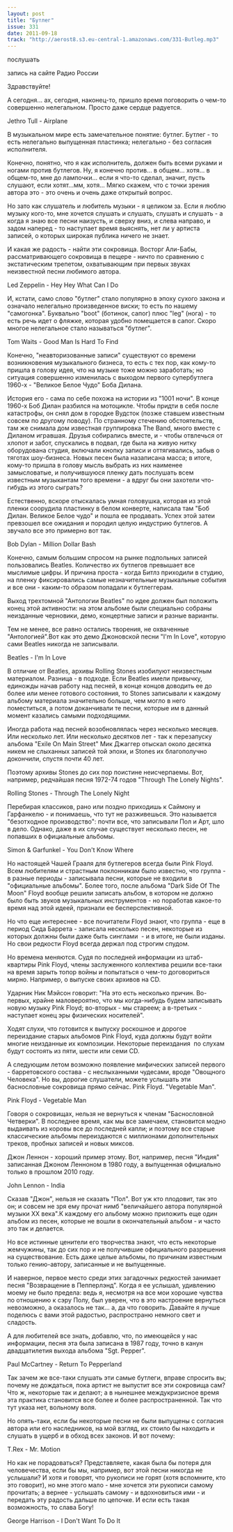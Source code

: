 ```yaml
---
layout: post
title: "Бутлег"
issue: 331
date: 2011-09-18
track: "http://aerost8.s3.eu-central-1.amazonaws.com/331-Butleg.mp3"
---
```


послушать

запись на сайте Радио России

Здравствуйте!

А сегодня... ах, сегодня, наконец-то, пришло время поговорить о чем-то совершенно нелегальном. Просто даже сердце радуется.

Jethro Tull - Airplane

В музыкальном мире есть замечательное понятие: бутлег. Бутлег - то есть нелегально выпущенная пластинка; нелегально - без согласия исполнителя.

Конечно, понятно, что я как исполнитель, должен быть всеми руками и ногами против бутлегов. Ну, я конечно против... в общем... хотя... в общем-то, мне до лампочки... если я что-то сделал, значит, пусть слушают, если хотят...мм, хотя... Мягко скажем, что с точки зрения автора это - это очень и очень даже открытый вопрос.

Но зато как слушатель и любитель музыки - я целиком за. Если я люблю музыку кого-то, мне хочется слушать и слушать, слушать и слушать - а когда я знаю все песни наизусть, и сверху вниз, и слева направо, и задом наперед - то наступает время выяснять, нет ли у артиста записей, о которых широкая публика ничего не знает.

И какая же радость - найти эти сокровища. Восторг Али-Бабы, рассматривающего сокровища в пещере - ничто по сравнению с экстатическим трепетом, охватывающим при первых звуках неизвестной песни любимого автора.

Led Zeppelin - Hey Hey What Can I Do

И, кстати, само слово "бутлег" стало популярно в эпоху сухого закона и означало нелегально произведенное виски; то есть по нашему "самогонка". Буквально "boot" (ботинок, сапог) плюс "leg" (нога) - то есть речь идет о фляжке, которая удобно помещается в сапог. Скоро многое нелегальное стало называться "бутлег".

Tom Waits - Good Man Is Hard To Find

Конечно, "неавторизованные записи" существуют со времени возникновения музыкального бизнеса, то есть с тех пор, как кому-то пришла в голову идея, что на музыке тоже можно заработать; но ситуация совершенно изменилась с выходом первого супербутлега 1960-х - "Великое Белое Чудо" Боба Дилана.

История его - сама по себе похожа на истории из "1001 ночи". В конце 1960-х Боб Дилан разбился на мотоцикле. Чтобы придти в себя после катастрофы, он снял дом в городке Вудсток (позже ставшем известным совсем по другому поводу). По странному стечению обстоятельств, там же снимала дом известная группировка The Band, много вместе с Диланом игравшая. Друзья собирались вместе, и - чтобы отвлечься от хлопот и забот, спускались в подвал, где была на живую нитку оборудована студия, включали кнопку записи и оттягивались, забыв о тяготах шоу-бизнеса. Новых песен была назаписана масса; в итоге, кому-то пришла в голову мысль выбрать из них наименее замысловатые, и получившуюся пленку дать послушать всем известным музыкантам того времени - а вдруг бы они захотели что-гибудь из этого сыграть?

Естественно, вскоре отыскалась умная головушка, которая из этой пленки соорудила пластинку в белом конверте, написала там "Боб Дилан. Великое Белое чудо" и пошла ее продавать. Успех этой затеи превзошел все ожидания и породил целую индустрию бутлегов. А звучало все это примерно вот так.

Bob Dylan - Million Dollar Bash

Конечно, самым большим спросом на рынке подпольных записей пользовались Beatles. Количество их бутлегов превышает все мыслимые цифры. И причина проста - когда Битлз приходили в студию, на пленку фиксировались самые незначительные музыкальные события и все они - каким-то образом попадали к бутлеггерам.

Выход трехтомной "Антологии Beatles" по идее должен был положить конец этой активности: на этом альбоме были специально собраны неизданные черновики, демо, концертные записи и разные варианты.

Тем не менее, все равно остались творения, не охваченные "Антологией".Вот как это демо Джоновской песни "I'm In Love", которую сами Beatles никогда не записывали.

Beatles - I'm In Love

В отличие от Beatles, архивы Rolling Stones изобилуют неизвестным материалом. Разница - в подходе. Если Beatles имели привычку, единожды начав работу над песней, в конце концов доводить ее до более или менее готового состояния, то Stones записывали к каждому альбому материала значительно больше, чем могло в него поместиться, а потом доканчивали те песни, которые им в данный момент казались самыми подходящими.

Иногда работа над песней возобновлялась через несколько месяцев. Или несколько лет. Или несколько десятков лет - так к перезапуску альбома "Exile On Main Street" Мик Джаггер отыскал около десятка никем не слыханных записей той эпохи, и Stones их благополучно докончили, спустя почти 40 лет.

Поэтому архивы Stones до сих пор поистине неисчерпаемы. Вот, например, редчайшая песня 1972-74 годов "Through The Lonely Nights".

Rolling Stones - Through The Lonely Night

Перебирая классиков, рано или поздно приходишь к Саймону и Гарфанкелю - и понимаешь, что тут не разживешься. Это называется "безотходное производство": почти все, что записывали Пол и Арт, шло в дело. Однако, даже в их случае существует несколько песен, не попавших в официальные альбомы.

Simon & Garfunkel - You Don't Know Where

Но настоящей Чашей Грааля для бутлегеров всегда были Pink Floyd. Всем любителям и страстным поклонникам было известно, что группа - в разные периоды - записывала песни, которые не входили в "официальные альбомы". Более того, после альбома "Dark Side Of The Moon" Floyd вообще решили записать альбом, в котором не должно было быть звуков музыкальных инструментов - но поработав какое-то время над этой идеей, признали ее бесперспективной.

Но что еще интереснее - все почитатели Floyd знают, что группа - еще в период Сида Баррета - записала несколько песен, некоторые из которых должны были даже быть синглами  - и в итоге, не были изданы. Но свои редкости Floyd всегда держал под строгим спудом.

Но времена меняются. Судя по последней информации из штаб-квартиры Pink Floyd, члены заслуженного коллектива решили все-таки на время зарыть топор войны и попытаться о чем-то договориться мирно. Например, о выпуске своих архивов на CD.

Ударник Ник Мэйсон говорит: "На это есть несколько причин. Во-первых, крайне маловероятно, что мы когда-нибудь будем записывать новую музыку Pink Floyd; во-вторых - мы стареем; а в-третьих - наступает конец эры физических носителей".

Ходят слухи, что готовится к выпуску роскошное и дорогое переиздание старых альбомов Pink Floyd, куда должны будут войти многие неизданные их композиции. Некоторые переиздания  по слухам будут состоять из пяти, шести или семи CD.

А следующим летом возможно появление мифических записей первого - барретовского состава - с неслыханными чудесами, вроде "Овощного Человека". Но вы, дорогие слушатели, можете услышать эти баснословные сокровища прямо сейчас. Pink Floyd. "Vegetable Man".

Pink Floyd - Vegetable Man

Говоря о сокровищах, нельзя не вернуться к членам "Баснословной Четверки". В последнее время, как мы все замечаем, становится модно выдаивать из коровы все до последней капли; и поэтому все старые классические альбомы переиздаются с миллионами дополнительных треков, пробных записей и новых миксов.

Джон Леннон - хороший пример этому. Вот, например, песня "Индия" записанная Джоном Ленноном в 1980 году, а выпущенная официально только в прошлом 2010 году.

John Lennon - India

Сказав "Джон", нельзя не сказать "Пол". Вот уж кто плодовит, так это он; и совсем не зря ему прочат нимб "величайшего автора популярной музыки XX века".К каждому его альбому можно приложить еще один альбом из песен, которые не вошли в окончательный альбом - и часто это так и делается.

Но все истинные ценители его творчества знают, что есть некоторые жемчужины, так до сих пор и не получившие официального разрешения на существование. Есть даже целые альбомы, по причинам известным только гению-автору, записанные и не выпущенные.

И наверное, первое место среди этих загадочных редкостей занимает песня "Возвращение в Пепперлэнд". Когда я ее услышал, удивлению моему не было предела: ведь я, несмотря на все мои хорошие чувства по отношению к сэру Полу, был уверен, что в это настроение вернуться невозможно, а оказалось не так... а, да что говорить. Давайте я лучше поделюсь с вами этой радостью, распространю немного свет и сладость.

А для любителей все знать, добавлю, что, по имеющейся у нас информации, песня эта была записана в 1987 году, точно в канун двадцатилетия выхода альбома "Sgt. Pepper".

Paul McCartney - Return To Pepperland

Так зачем же все-таки слушать эти самые бутлеги, вправе спросить вы; почему не дождаться, пока артист не выпустит все эти сокровища сам? Что ж, некоторые так и делают; а в нынешнее междукризисное время эта практика становится все более и более распространенной. Так что тут указа нет, вольному воля.

Но опять-таки, если бы некоторые песни не были выпущены с согласия автора или его наследников, на мой взгляд, их стоило бы находить и слушать в ущерб и в обход всех законов. И вот почему:

T.Rex - Mr. Motion

Но как не порадоваться? Представляете, какая была бы потеря для человечества, если бы мы, например, вот этой песни никогда не услышали? И хотя и говорят, что рукописи не горят (хотя вспомните, кто это говорит), но мне этого мало - мне хочется эти рукописи самому прочитать; а вернее - услышать самому - и вдохновиться ими - и передать эту радость дальше по цепочке. И если есть такая возможность, то слава Богу!

George Harrison - I Don't Want To Do It
